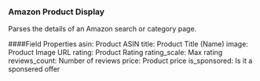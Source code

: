 ### Amazon Product Display
Parses the details of an Amazon search or category page.

####Field Properties
    asin: Product ASIN
    title: Product Title (Name)
    image: Product Image URL
    rating: Product Rating
    rating_scale: Max rating
    reviews_count: Number of reviews
    price: Product price
    is_sponsored: Is it a sponsered offer

